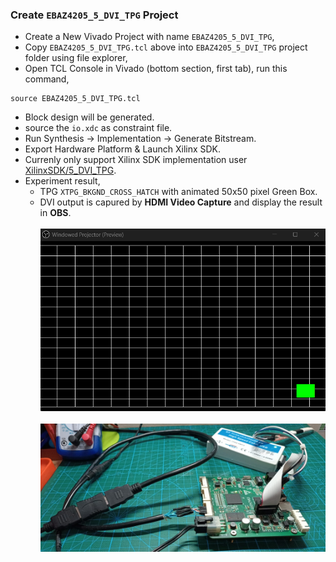 ### Create `EBAZ4205_5_DVI_TPG` Project
- Create a New Vivado Project with name `EBAZ4205_5_DVI_TPG`,
- Copy `EBAZ4205_5_DVI_TPG.tcl` above into `EBAZ4205_5_DVI_TPG` project folder using file explorer,
- Open TCL Console in Vivado (bottom section, first tab), run this command,
```
source EBAZ4205_5_DVI_TPG.tcl
```
- Block design will be generated.
- source the `io.xdc` as constraint file.
- Run Synthesis -> Implementation -> Generate Bitstream.
- Export Hardware Platform & Launch Xilinx SDK.
- Currenly only support Xilinx SDK implementation user [XilinxSDK/5_DVI_TPG](../../../XilinxSDK/5_DVI_TPG/). 
- Experiment result,
    - TPG `XTPG_BKGND_CROSS_HATCH` with animated 50x50 pixel Green Box.
    - DVI output is capured by **HDMI Video Capture** and display the result in **OBS**.<br><br>
    ![](../../../resource/EBAZ4205_5_DVI_TPG_2_Photo.gif)<br><br>
    ![](../../../resource/EBAZ4205_5_DVI_TPG_1_Photo.jpeg)